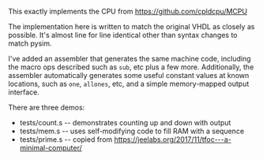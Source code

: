 This exactly implements the CPU from https://github.com/cpldcpu/MCPU

The implementation here is written to match the original VHDL as closely as possible. It's almost line for line identical other than syntax changes to match pysim.

I've added an assembler that generates the same machine code, including the macro ops described such as `sub`, etc plus a few more. Additionally, the assembler automatically generates some useful constant values at known locations, such as `one`, `allones`, etc, and a simple memory-mapped output interface.

There are three demos:
 - tests/count.s -- demonstrates counting up and down with output
 - tests/mem.s -- uses self-modifying code to fill RAM with a sequence
 - tests/prime.s -- copied from https://jeelabs.org/2017/11/tfoc---a-minimal-computer/
 
